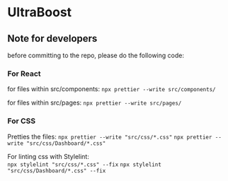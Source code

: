 # UltraBoost

## Note for developers
before committing to the repo, please do the following code:

### For React
for files within src/components:
``` npx prettier --write src/components/ ```

for files within src/pages:
``` npx prettier --write src/pages/ ```

### For CSS
Pretties the files:
``` npx prettier --write "src/css/*.css" ```
``` npx prettier --write "src/css/Dashboard/*.css" ```

For linting css with Stylelint:  
``` npx stylelint "src/css/*.css" --fix ```
``` npx stylelint "src/css/Dashboard/*.css" --fix ```